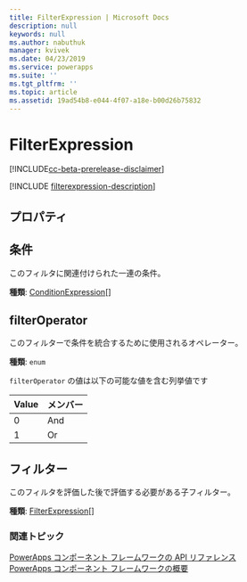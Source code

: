 ```yaml
---
title: FilterExpression | Microsoft Docs
description: null
keywords: null
ms.author: nabuthuk
manager: kvivek
ms.date: 04/23/2019
ms.service: powerapps
ms.suite: ''
ms.tgt_pltfrm: ''
ms.topic: article
ms.assetid: 19ad54b8-e044-4f07-a18e-b00d26b75832
---
```


# <a name="filterexpression"></a>FilterExpression

[!INCLUDE[cc-beta-prerelease-disclaimer](../../../includes/cc-beta-prerelease-disclaimer.md)]

[!INCLUDE [filterexpression-description](includes/filterexpression-description.md)]

## <a name="properties"></a>プロパティ

## <a name="conditions"></a>条件

このフィルタに関連付けられた一連の条件。

**種類**: [ConditionExpression](conditionexpression.md)[]

## <a name="filteroperator"></a>filterOperator

このフィルターで条件を統合するために使用されるオペレーター。

**種類**: `enum`

`filterOperator` の値は以下の可能な値を含む列挙値です

|Value|メンバー|
|--|--|
|0|And|
|1|Or|

## <a name="filters"></a>フィルター

このフィルタを評価した後で評価する必要がある子フィルター。

**種類**: [FilterExpression](filterexpression.md)[]<br />

### <a name="related-topics"></a>関連トピック

[PowerApps コンポーネント フレームワークの API リファレンス](../reference/index.md)<br/>
[PowerApps コンポーネント フレームワークの概要](../overview.md)